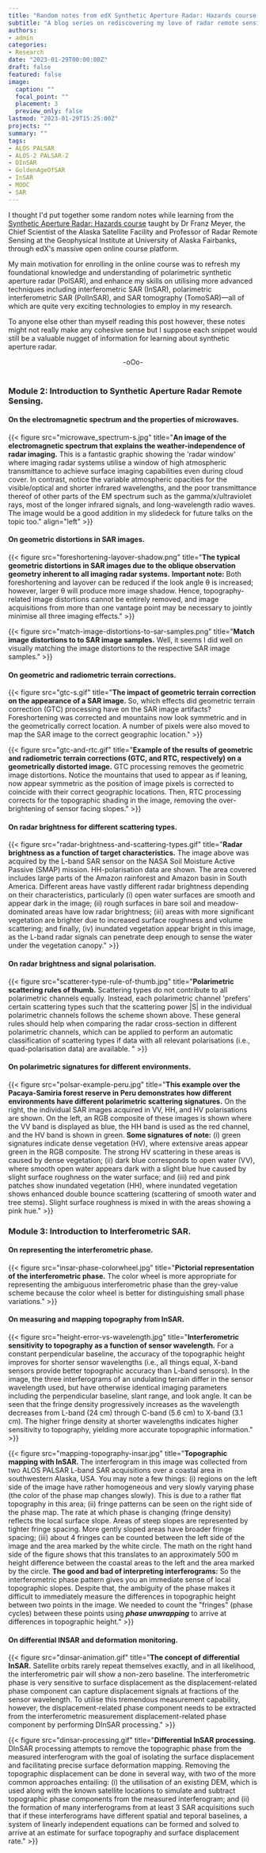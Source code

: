 ```yaml
---
title: "Random notes from edX Synthetic Aperture Radar: Hazards course."
subtitle: "A blog series on rediscovering my love of radar remote sensing."
authors: 
- admin
categories: 
- Research
date: "2023-01-29T00:00:00Z"
draft: false
featured: false
image:
  caption: ""
  focal_point: ""
  placement: 3
  preview_only: false
lastmod: "2023-01-29T15:25:00Z"
projects: ""
summary: ""
tags:
- ALOS PALSAR
- ALOS-2 PALSAR-2
- DInSAR
- GoldenAgeOfSAR
- InSAR
- MOOC
- SAR
---
```

I thought I'd put together some random notes while learning from the [Synthetic Aperture Radar: Hazards course](https://courses.edx.org/courses/course-v1:AlaskaX+SAR-401+3T2020/89e9f34aa5d14551915c89e8443a8f6c/) taught by Dr Franz Meyer, the Chief Scientist of the Alaska Satellite Facility and Professor of Radar Remote Sensing at the Geophysical Institute at University of Alaska Fairbanks, through edX's massive open online course platform.

My main motivation for enrolling in the online course was to refresh my foundational knowledge and understanding of polarimetric synthetic aperture radar (PolSAR), and enhance my skills on utilising more advanced techniques including interferometric SAR (InSAR), polarimetric interferometric SAR (PolInSAR), and SAR tomography (TomoSAR)—all of which are quite very exciting technologies to employ in my research.

To anyone else other than myself reading this post however, these notes might not really make any cohesive sense but I suppose each snippet would still be a valuable nugget of information for learning about synthetic aperture radar.

<div align="center">-oOo-</div><br/>

### Module 2: Introduction to Synthetic Aperture Radar Remote Sensing.

#### On the electromagnetic spectrum and the properties of microwaves.
{{< figure src="microwave_spectrum-s.jpg" title="**An image of the electromagnetic spectrum that explains the weather-independence of radar imaging.** This is a fantastic graphic showing the 'radar window' where imaging radar systems utilise a window of high atmospheric transmittance to achieve surface imaging capabilities even during cloud cover. In contrast, notice the variable atmospheric opacities for the visible/optical and shorter infrared wavelengths, and the poor transmittance thereof of other parts of the EM spectrum such as the gamma/x/ultraviolet rays, most of the longer infrared signals, and long-wavelength radio waves. The image would be a good addition in my slidedeck for future talks on the topic too." align="left" >}}

#### On geometric distortions in SAR images.
{{< figure src="foreshortening-layover-shadow.png" title="**The typical geometric distortions in SAR images due to the oblique observation geometry inherent to all imaging radar systems.** **Important note:** Both foreshortening and layover can be reduced if the look angle θ is increased; however, larger θ will produce more image shadow. Hence, topography-related image distortions cannot be entirely removed, and image acquisitions from more than one vantage point may be necessary to jointly minimise all three imaging effects." >}}

{{< figure src="match-image-distortions-to-sar-samples.png" title="**Match image distortions to to SAR image samples.** Well, it seems I did well on visually matching the image distortions to the respective SAR image samples." >}}

#### On geometric and radiometric terrain corrections.
{{< figure src="gtc-s.gif" title="**The impact of geometric terrain correction on the appearance of a SAR image.** So, which effects did geometric terrain correction (GTC) processing have on the SAR image artifacts? Foreshortening was corrected and mountains now look symmetric and in the geometrically correct location. A number of pixels were also moved to map the SAR image to the correct geographic location." >}}

{{< figure src="gtc-and-rtc.gif" title="**Example of the results of geometric and radiometric terrain corrections (GTC, and RTC, respectively) on a geometrically distorted image.** GTC processing removes the geometric image distortions. Notice the mountains that used to appear as if leaning, now appear symmetric as the position of image pixels is corrected to coincide with their correct geographic locations. Then, RTC processing corrects for the topographic shading in the image, removing the over-brightening of sensor facing slopes." >}}

#### On radar brightness for different scattering types.
{{< figure src="radar-brightness-and-scattering-types.gif" title="**Radar brightness as a function of target characteristics.** The image above was acquired by the L-band SAR sensor on the NASA Soil Moisture Active Passive (SMAP) mission. HH-polarisation data are shown. The area covered includes large parts of the Amazon rainforest and Amazon basin in South America. Different areas have vastly different radar brightness depending on their characteristics, particularly (i) open water surfaces are smooth and appear dark in the image; (ii) rough surfaces in bare soil and meadow-dominated areas have low radar brightness; (iii) areas with more significant vegetation are brighter due to increased surface roughness and volume scattering; and finally, (iv) inundated vegetation appear bright in this image, as the L-band radar signals can penetrate deep enough to sense the water under the vegetation canopy." >}}

#### On radar brightness and signal polarisation.
{{< figure src="scatterer-type-rule-of-thumb.jpg" title="**Polarimetric scattering rules of thumb.** Scattering types do not contribute to all polarimetric channels equally. Instead, each polarimetric channel 'prefers' certain scattering types such that the scattering power |S| in the individual polarimetric channels follows the scheme shown above. These general rules should help when comparing the radar cross-section in different polarimetric channels, which can be applied to perform an automatic classification of scattering types if data with all relevant polarisations (i.e., quad-polarisation data) are available. " >}}

#### On polarimetric signatures for different environments.
{{< figure src="polsar-example-peru.jpg" title="**This example over the Pacaya-Samiria forest reserve in Peru demonstrates how different environments have different polarimetric scattering signatures.** On the right, the individual SAR images acquired in VV, HH, and HV polarisations are shown. On the left, an RGB composite of these images is shown where the VV band is displayed as blue, the HH band is used as the red channel, and the HV band is shown in green. **Some signatures of note:** (i) green signatures indicate dense vegetation (HV), where extensive areas appear green in the RGB composite. The strong HV scattering in these areas is caused by dense vegetation; (ii) dark blue corresponds to open water (VV), where smooth open water appears dark with a slight blue hue caused by slight surface roughness on the water surface; and (iii) red and pink patches show inundated vegetation (HH), where inundated vegetation shows enhanced double bounce scattering (scattering of smooth water and tree stems). Slight surface roughness is mixed in with the areas showing a pink hue." >}}

### Module 3: Introduction to Interferometric SAR.

#### On representing the interferometric phase.
{{< figure src="insar-phase-colorwheel.jpg" title="**Pictorial representation of the interferometric phase.** The color wheel is more appropriate for representing the ambiguous interferometric phase than the grey-value scheme because the color wheel is better for distinguishing small phase variations." >}}

#### On measuring and mapping topography from InSAR.
{{< figure src="height-error-vs-wavelength.jpg" title="**Interferometric sensitivity to topography as a function of sensor wavelength.** For a constant perpendicular baseline, the accuracy of the topographic height improves for shorter sensor wavelengths (i.e., all things equal, X-band sensors provide better topographic accuracy than L-band sensors). In the image, the three interferograms of an undulating terrain differ in the sensor wavelength  used, but have otherwise identical imaging parameters including the perpendicular baseline, slant range, and look angle. It can be seen that the fringe density progressively increases as the wavelength decreases from L-band (24 cm) through C-band (5.6 cm) to X-band (3.1 cm). The higher fringe density at shorter wavelengths indicates higher sensitivity to topography, yielding more accurate topographic information." >}}

{{< figure src="mapping-topography-insar.jpg" title="**Topographic mapping with InSAR.** The interferogram in this image was collected from two ALOS PALSAR L-band SAR acquisitions over a coastal area in southwestern Alaska, USA. You may note a few things: (i) regions on the left side of the image have rather homogeneous and very slowly varying phase (the color of the phase map changes slowly). This is due to a rather flat topography in this area; (ii) fringe patterns can be seen on the right side of the phase map. The rate at which phase is changing (fringe density) reflects the local surface slope. Areas of steep slopes are represented by tighter fringe spacing. More gently sloped areas have broader fringe spacing; (iii) about 4 fringes can be counted between the left side of the image and the area marked by the white circle. The math on the right hand side of the figure shows that this translates to an approximately 500 m height difference between the coastal areas to the left and the area marked by the circle. **The good and bad of interpreting interferograms:** So the interferometric phase pattern gives you an immediate sense of local topographic slopes. Despite that, the ambiguity of the phase makes it difficult to immediately measure the differences in topographic height between two points in the image. We needed to count the "fringes" (phase cycles) between these points using ***phase unwrapping*** to arrive at differences in topographic height." >}}

#### On differential INSAR and deformation monitoring.
{{< figure src="dinsar-animation.gif" title="**The concept of differential InSAR.** Satellite orbits rarely repeat themselves exactly, and in all likelihood, the interferometric pair will show a non-zero baseline. The interferometric phase is very sensitive to surface displacement as the displacement-related phase component  can capture displacement signals at fractions of the sensor wavelength. To utilise this tremendous measurement capability, however, the displacement-related phase component needs to be extracted from the interferometric measurement displacement-related phase component by performing DInSAR processing." >}}

{{< figure src="dinsar-processing.gif" title="**Differential InSAR processing.** DInSAR processing attempts to remove the topographic phase from the measured interferogram with the goal of isolating the surface displacement and facilitating precise surface deformation mapping. Removing the topographic displacement can be done in several way, with two of the more common approaches entailing: (i) the utilisation of an existing DEM, which is used along with the known satellite locations to simulate and subtract topographic phase components from the measured interferogram; and (ii) the formation of many interferograms from at least 3 SAR acquisitions such that if these interferograms have different spatial and teporal baselines, a system of linearly independent equations can be formed and solved to arrive at an estimate for surface topography and surface displacement rate." >}}
